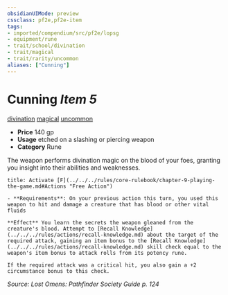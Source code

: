 ```yaml
---
obsidianUIMode: preview
cssclass: pf2e,pf2e-item
tags:
- imported/compendium/src/pf2e/lopsg
- equipment/rune
- trait/school/divination
- trait/magical
- trait/rarity/uncommon
aliases: ["Cunning"]
---
```

# Cunning *Item 5*  
[divination](divination.md)  [magical](magical.md)  [uncommon](uncommon.md)  

- **Price** 140 gp
- **Usage** etched on a slashing or piercing weapon
- **Category** Rune

The weapon performs divination magic on the blood of your foes, granting you insight into their abilities and weaknesses.

```ad-embed-ability
title: Activate [F](../../../rules/core-rulebook/chapter-9-playing-the-game.md#Actions "Free Action")

- **Requirements**: On your previous action this turn, you used this weapon to hit and damage a creature that has blood or other vital fluids

**Effect** You learn the secrets the weapon gleaned from the creature's blood. Attempt to [Recall Knowledge](../../../rules/actions/recall-knowledge.md) about the target of the required attack, gaining an item bonus to the [Recall Knowledge](../../../rules/actions/recall-knowledge.md) skill check equal to the weapon's item bonus to attack rolls from its potency rune.

If the required attack was a critical hit, you also gain a +2 circumstance bonus to this check.
```

*Source: Lost Omens: Pathfinder Society Guide p. 124*
